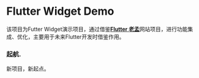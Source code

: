 # Flutter Widget Demo

该项目为Futter Widget演示项目，通过借鉴[**Flutter 老孟**](http://laomengit.com/)网站项目，进行功能集成、优化，主要用于未来Flutter开发时借鉴作用。

### 起航.

新项目，新起点。
